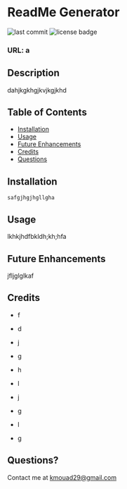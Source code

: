 # ReadMe Generator
![last commit](https://img.shields.io/github/last-commit/siirmouad/ReadMe?style=flat-square) ![license badge](https://img.shields.io/github/license/siirmouad/ReadMe?style=flat-square)
### URL: a
## Description
dahjkgkhgjkvjkgjkhd
## Table of Contents
* [Installation](#installation)
* [Usage](#usage)
* [Future Enhancements](#future-enhancements)
* [Credits](#Credits)
* [Questions](#questions)
## Installation
```
safgjhgjhgllgha
```
## Usage
lkhkjhdfbkldh;kh;hfa

## Future Enhancements
jfljglglkaf
## Credits
* f

* d

* j

* g

* h

* l

* j

* g

* l

* g
## Questions?
Contact me at [kmouad29@gmail.com](mailto:kmouad29@gmail.com) 
